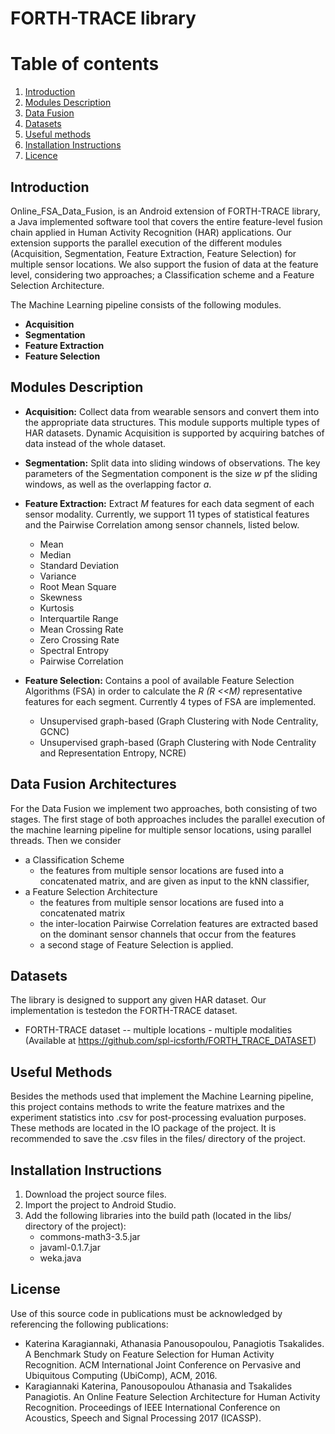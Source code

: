 # FORTH-TRACE library

# Table of contents
1. [Introduction](#introduction)
2. [Modules Description](#modules)
3. [Data Fusion](#fusion)
4. [Datasets](#datasets)
5. [Useful methods](#useful)
6. [Installation Instructions](#execution)
7. [Licence](#licence)

## Introduction <a name="introduction"></a>
Online_FSA_Data_Fusion, is an Android extension of FORTH-TRACE library, a Java implemented software tool that covers the entire feature-level fusion chain applied in Human Activity Recognition (HAR) applications.
Our extension supports the parallel execution of the different modules (Acquisition, Segmentation, Feature Extraction, Feature Selection) for multiple sensor locations.
We also support the fusion of data at the feature level, considering two approaches; a Classification scheme and a Feature Selection Architecture.


The Machine Learning pipeline consists of the following modules.

*  **Acquisition**
*  **Segmentation**
*  **Feature Extraction**
*  **Feature Selection**

## Modules Description <a name="modules"></a>
* **Acquisition:** Collect data from wearable sensors and convert them into the appropriate data structures. This module supports multiple types of HAR datasets. Dynamic Acquisition is supported by acquiring batches of data instead of the whole dataset.
* **Segmentation:** Split data into sliding windows of observations. The key parameters of the Segmentation component is the size _w_ pf the sliding windows, as well as the overlapping factor _a_.
* **Feature Extraction:** Extract _M_ features for each data segment of each sensor modality. Currently, we support 11 types of statistical features and the Pairwise Correlation among sensor channels, listed below. 
    *  Mean
    *  Median
    *  Standard Deviation
    *  Variance
    *  Root Mean Square
    *  Skewness
    *  Kurtosis
    *  Interquartile Range
    *  Mean Crossing Rate
    *  Zero Crossing Rate
    *  Spectral Entropy
    *  Pairwise Correlation
    
* **Feature Selection:** Contains a pool of available Feature Selection Algorithms (FSA) in order to calculate the 
_R (R <<M)_ representative features for each segment. Currently 4 types of FSA are implemented. 
    * Unsupervised graph-based (Graph Clustering with Node Centrality, GCNC)
    * Unsupervised graph-based (Graph Clustering with Node Centrality and Representation Entropy, NCRE)


## Data Fusion Architectures <a name="fusion"></a>
For the Data Fusion we implement two approaches, both consisting of two stages.
The first stage of both approaches includes the parallel execution of the machine learning pipeline for multiple sensor locations, using parallel threads.
Then we consider
* a Classification Scheme
    * the features from multiple sensor locations are fused into a concatenated matrix, and are given as input to the kNN classifier,
* a Feature Selection Architecture
    * the features from multiple sensor locations are fused into a concatenated matrix
    * the inter-location Pairwise Correlation features are extracted based on the dominant sensor channels that occur from the features
    * a second stage of Feature Selection is applied.

## Datasets <a name="datasets"></a>
The library is designed to support any given HAR dataset.
Our implementation is testedon the FORTH-TRACE dataset.
* FORTH-TRACE dataset -- multiple locations - multiple modalities (Available at https://github.com/spl-icsforth/FORTH_TRACE_DATASET)

## Useful Methods <a name="useful"></a>
Besides the methods used that implement the Machine Learning pipeline, this project contains methods to write the feature matrixes and the experiment statistics into .csv for post-processing evaluation purposes.
These methods are located in the IO package of the project. It is recommended to save the .csv files in the files/ directory of the project.


## Installation Instructions <a name="execution"></a>
1. Download the project source files.
2. Import the project to Android Studio.
3. Add the following libraries into the build path (located in the libs/ directory of the project):
    * commons-math3-3.5.jar
    * javaml-0.1.7.jar
    * weka.java

## License <a name="licence"></a>
Use of this source code in publications must be acknowledged by referencing the following publications:

* Katerina Karagiannaki, Athanasia Panousopoulou, Panagiotis Tsakalides. A Benchmark Study on Feature Selection for Human Activity Recognition. ACM International Joint Conference on Pervasive and Ubiquitous Computing (UbiComp), ACM, 2016.
* Karagiannaki Katerina, Panousopoulou Athanasia and Tsakalides Panagiotis. An Online Feature Selection Architecture for Human Activity Recognition. Proceedings of IEEE International Conference on Acoustics, Speech and Signal Processing 2017 (ICASSP).